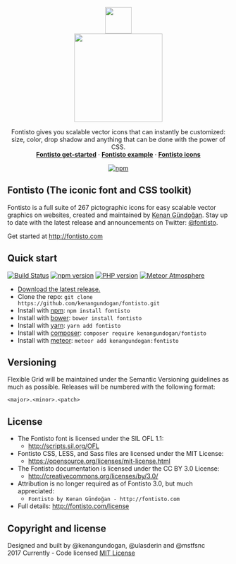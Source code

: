<p align="center">
  <a href="http://fontisto.com">
    <img src="http://fontisto.com/assets/images/logo/fontisto-icon-sunset-orange.svg" width=60>
    <br>
    <img src="http://fontisto.com/assets/images/logo/fontisto-logo-sunset-orange.svg" width=200>
  </a>
  
  <p align="center">
   Fontisto gives you scalable vector icons that can instantly be customized: size, color, drop shadow and anything that can be done with the power of CSS.
    <br>
    <a href="http://www.fontisto.com/get-started"><strong>Fontisto get-started</strong></a> &middot;
    <a href="http://fontisto.com/examples"><strong>Fontisto example</strong></a> &middot;
    <a href="http://fontisto.com/icons"><strong>Fontisto icons</strong></a>
  </p>
  <p align="center">
    <a href="https://www.npmjs.org/package/fontisto">
      <img src="https://img.shields.io/npm/v/fontisto.svg?style=flat" alt="npm">
    </a>
  </p>
</p>

## Fontisto (The iconic font and CSS toolkit)

Fontisto is a full suite of 267 pictographic icons for easy scalable vector graphics on websites,
created and maintained by [Kenan Gündoğan](https://www.linkedin.com/in/kenangundogan).
Stay up to date with the latest release and announcements on Twitter:
[@fontisto](http://twitter.com/fontisto).

Get started at http://fontisto.com


## Quick start
[![Build Status](https://travis-ci.org/kenangundogan/fontisto.svg?branch=master)](https://travis-ci.org/kenangundogan/fontisto)
[![npm version](https://badge.fury.io/js/fontisto.svg)](https://badge.fury.io/js/fontisto)
[![PHP version](https://badge.fury.io/ph/kenangundogan%2Ffontisto.svg)](https://badge.fury.io/ph/kenangundogan%2Ffontisto)
[![Meteor Atmosphere](https://img.shields.io/badge/meteor-kenangundogan/fontisto-blue.svg)](https://atmospherejs.com/kenangundogan/fontisto)

- [Download the latest release.](http://fontisto.com/fontisto-compiled.zip)
- Clone the repo: `git clone https://github.com/kenangundogan/fontisto.git`
- Install with [npm](https://www.npmjs.com/package/fontisto): `npm install fontisto`
- Install with [bower](https://bower.io): `bower install fontisto`
- Install with [yarn](https://yarnpkg.com/en/package/fontisto): `yarn add fontisto`
- Install with [composer](https://packagist.org/packages/kenangundogan/fontisto): `composer require kenangundogan/fontisto`
- Install with [meteor](https://atmospherejs.com/kenangundogan/fontisto): `meteor add kenangundogan:fontisto`


## Versioning
Flexible Grid will be maintained under the Semantic Versioning guidelines as much as possible. Releases will be numbered with the following format:
```
<major>.<minor>.<patch>
```

## License

- The Fontisto font is licensed under the SIL OFL 1.1:
  - http://scripts.sil.org/OFL
- Fontisto CSS, LESS, and Sass files are licensed under the MIT License:
  - https://opensource.org/licenses/mit-license.html
- The Fontisto documentation is licensed under the CC BY 3.0 License:
  - http://creativecommons.org/licenses/by/3.0/
- Attribution is no longer required as of Fontisto 3.0, but much appreciated:
  - `Fontisto by Kenan Gündoğan - http://fontisto.com`
- Full details: http://fontisto.com/license


## Copyright and license
Designed and built by @kenangundogan, @ulasderin and @mstfsnc
<br>
2017 Currently - Code licensed [MIT License](https://github.com/kenangundogan/fontisto/blob/master/LICENSE)
